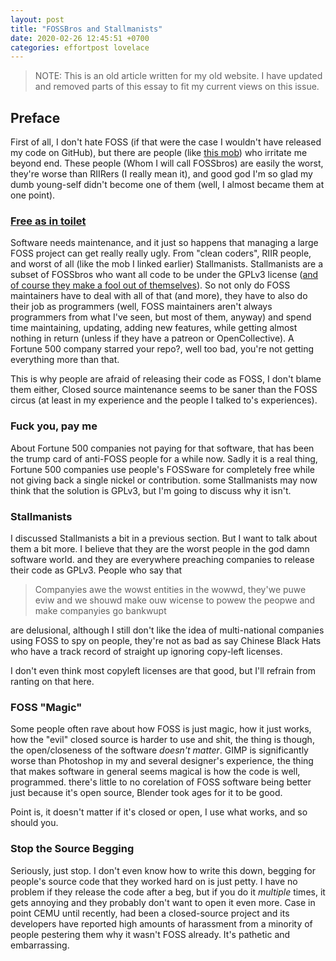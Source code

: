 ```yaml
---
layout: post
title: "FOSSBros and Stallmanists"
date: 2020-02-26 12:45:51 +0700
categories: effortpost lovelace
---
```


> NOTE: This is an old article written for my old website. I have updated and removed parts of this essay to fit my current views on this issue.

## Preface

First of all, I don't hate FOSS (if that were the case I wouldn't have released my code on GitHub), but there are people (like [this mob](https://github.com/TerryCavanagh/VVVVVV/issues/7)) who irritate me beyond end. These people (Whom I will call FOSSbros) are easily the worst, they're worse than RIIRers (I really mean it), and good god I'm so glad my dumb young-self didn't become one of them (well, I almost became them at one point).

### [Free as in toilet](http://unhandledexpression.com/general/2018/11/27/foss-is-free-as-in-toilet.html)

Software needs maintenance, and it just so happens that managing a large FOSS project can get really really ugly. From "clean coders", RIIR people, and worst of all (like the mob I linked earlier) Stallmanists. Stallmanists are a subset of FOSSbros who want all code to be under the GPLv3 license ([and of course they make a fool out of themselves](https://news.slashdot.org/story/20/01/24/2211238/free-software-foundation-suggests-microsoft-upcycle-windows-7-as-open-source)). So not only do FOSS maintainers have to deal with all of that (and more), they have to also do their job as programmers (well, FOSS maintainers aren't always programmers from what I've seen, but most of them, anyway) and spend time maintaining, updating, adding new features, while getting almost nothing in return (unless if they have a patreon or OpenCollective). A Fortune 500 company starred your repo?, well too bad, you're not getting everything more than that.

This is why people are afraid of releasing their code as FOSS, I don't blame them either, Closed source maintenance seems to be saner than the FOSS circus (at least in my experience and the people I talked to's experiences).

### Fuck you, pay me

About Fortune 500 companies not paying for that software, that has been the trump card of anti-FOSS people for a while now. Sadly it is a real thing, Fortune 500 companies use people's FOSSware for completely free while not giving back a single nickel or contribution. some Stallmanists may now think that the solution is GPLv3, but I'm going to discuss why it isn't.

### Stallmanists

I discussed Stallmanists a bit in a previous section. But I want to talk about them a bit more. I believe that they are the worst people in the god damn software world. and they are everywhere preaching companies to release their code as GPLv3. People who say that

> Companyies awe the wowst entities in the wowwd, they'we puwe eviw and we shouwd make ouw wicense to powew the peopwe and make companyies go bankwupt

are delusional, although I still don't like the idea of multi-national companies using FOSS to spy on people, they're not as bad as say Chinese Black Hats who have a track record of straight up ignoring copy-left licenses.

I don't even think most copyleft licenses are that good, but I'll refrain from ranting on that here.

### FOSS "Magic"

Some people often rave about how FOSS is just magic, how it just works, how the "evil" closed source is harder to use and shit, the thing is though, the open/closeness of the software _doesn't matter_. GIMP is significantly worse than Photoshop in my and several designer's experience, the thing that makes software in general seems magical is how the code is well, programmed. there's little to no corelation of FOSS software being better just because it's open source, Blender took ages for it to be good.

Point is, it doesn't matter if it's closed or open, I use what works, and so should you.

### Stop the Source Begging

Seriously, just stop. I don't even know how to write this down, begging for people's source code that they worked hard on is just petty. I have no problem if they release the code after a beg, but if you do it _multiple_ times, it gets annoying and they probably don't want to open it even more. Case in point CEMU until recently, had been a closed-source project and its developers have reported high amounts of harassment from a minority of people pestering them why it wasn't FOSS already. It's pathetic and embarrassing.

